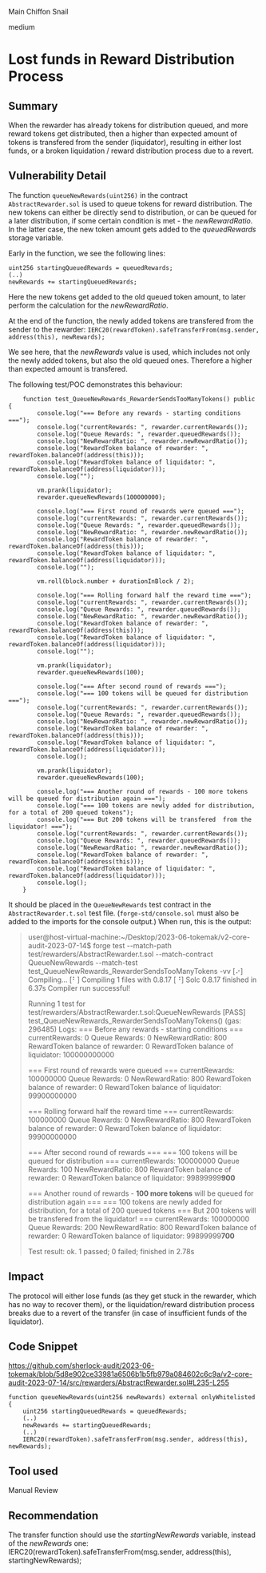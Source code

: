 Main Chiffon Snail

medium

# Lost funds in Reward Distribution Process
## Summary
When the rewarder has already tokens for distribution queued, and more reward tokens get distributed, then a higher than expected amount of tokens is transfered from the sender (liquidator), resulting in either lost funds, or a broken liquidation / reward distribution process due to a revert.

## Vulnerability Detail
The function `queueNewRewards(uint256)` in the contract `AbstractRewarder.sol` is used to queue tokens for reward distribution. The new tokens can either be directly send to distribution, or can be queued for a later distribution, if some certain condition is met - the _newRewardRatio_. In the latter case, the new token amount gets added to the _queuedRewards_ storage variable.

Early in the function, we see the following lines:
```solidity
uint256 startingQueuedRewards = queuedRewards;
(..)
newRewards += startingQueuedRewards;
```
Here the new tokens get added to the old queued token amount, to later perform the calculation for the _newRewardRatio_.

At the end of the function, the newly added tokens are transfered from the sender to the rewarder:
`IERC20(rewardToken).safeTransferFrom(msg.sender, address(this), newRewards);`

We see here, that the _newRewards_ value is used, which includes not only the newly added tokens, but also the old queued ones. Therefore a higher than expected amount is transfered.


The following test/POC demonstrates this behaviour:
```solidity
    function test_QueueNewRewards_RewarderSendsTooManyTokens() public {
        console.log("=== Before any rewards - starting conditions ===");
        console.log("currentRewards: ", rewarder.currentRewards());
        console.log("Queue Rewards: ", rewarder.queuedRewards());
        console.log("NewRewardRatio: ", rewarder.newRewardRatio());
        console.log("RewardToken balance of rewarder: ", rewardToken.balanceOf(address(this)));
        console.log("RewardToken balance of liquidator: ", rewardToken.balanceOf(address(liquidator)));
        console.log("");

        vm.prank(liquidator);
        rewarder.queueNewRewards(100000000);

        console.log("=== First round of rewards were queued ===");
        console.log("currentRewards: ", rewarder.currentRewards());
        console.log("Queue Rewards: ", rewarder.queuedRewards());
        console.log("NewRewardRatio: ", rewarder.newRewardRatio());
        console.log("RewardToken balance of rewarder: ", rewardToken.balanceOf(address(this)));
        console.log("RewardToken balance of liquidator: ", rewardToken.balanceOf(address(liquidator)));
        console.log("");

        vm.roll(block.number + durationInBlock / 2);

        console.log("=== Rolling forward half the reward time ===");
        console.log("currentRewards: ", rewarder.currentRewards());
        console.log("Queue Rewards: ", rewarder.queuedRewards());
        console.log("NewRewardRatio: ", rewarder.newRewardRatio());
        console.log("RewardToken balance of rewarder: ", rewardToken.balanceOf(address(this)));
        console.log("RewardToken balance of liquidator: ", rewardToken.balanceOf(address(liquidator)));
        console.log("");

        vm.prank(liquidator);
        rewarder.queueNewRewards(100);

        console.log("=== After second round of rewards ===");
        console.log("=== 100 tokens will be queued for distribution  ===");
        console.log("currentRewards: ", rewarder.currentRewards());
        console.log("Queue Rewards: ", rewarder.queuedRewards());
        console.log("NewRewardRatio: ", rewarder.newRewardRatio());
        console.log("RewardToken balance of rewarder: ", rewardToken.balanceOf(address(this)));
        console.log("RewardToken balance of liquidator: ", rewardToken.balanceOf(address(liquidator)));
        console.log();

        vm.prank(liquidator);
        rewarder.queueNewRewards(100);

        console.log("=== Another round of rewards - 100 more tokens will be queued for distribution again ===");
        console.log("=== 100 tokens are newly added for distribution, for a total of 200 queued tokens");
        console.log("=== But 200 tokens will be transfered  from the liquidator! ===");
        console.log("currentRewards: ", rewarder.currentRewards());
        console.log("Queue Rewards: ", rewarder.queuedRewards());
        console.log("NewRewardRatio: ", rewarder.newRewardRatio());
        console.log("RewardToken balance of rewarder: ", rewardToken.balanceOf(address(this)));
        console.log("RewardToken balance of liquidator: ", rewardToken.balanceOf(address(liquidator)));
        console.log();
    }
```

It should be placed in the `QueueNewRewards` test contract in the `AbstractRewarder.t.sol` test file. (`forge-std/console.sol` must also be added to the imports for the console output.)
When run, this is the output:

> user@host-virtual-machine:~/Desktop/2023-06-tokemak/v2-core-audit-2023-07-14$ forge test --match-path test/rewarders/AbstractRewarder.t.sol --match-contract QueueNewRewards --match-test test_QueueNewRewards_RewarderSendsTooManyTokens -vv
> [⠔] Compiling...
> [⠃] Compiling 1 files with 0.8.17
> [⠘] Solc 0.8.17 finished in 6.37s
> Compiler run successful!
> 
> Running 1 test for test/rewarders/AbstractRewarder.t.sol:QueueNewRewards
> [PASS] test_QueueNewRewards_RewarderSendsTooManyTokens() (gas: 296485)
> Logs:
>   === Before any rewards - starting conditions ===
>   currentRewards:  0
>   Queue Rewards:  0
>   NewRewardRatio:  800
>   RewardToken balance of rewarder:  0
>   RewardToken balance of liquidator:  100000000000
>   
>   === First round of rewards were queued ===
>   currentRewards:  100000000
>   Queue Rewards:  0
>   NewRewardRatio:  800
>   RewardToken balance of rewarder:  0
>   RewardToken balance of liquidator:  99900000000
>   
>   === Rolling forward half the reward time ===
>   currentRewards:  100000000
>   Queue Rewards:  0
>   NewRewardRatio:  800
>   RewardToken balance of rewarder:  0
>   RewardToken balance of liquidator:  99900000000
>   
>   === After second round of rewards ===
>   === 100 tokens will be queued for distribution  ===
>   currentRewards:  100000000
>   Queue Rewards:  100
>   NewRewardRatio:  800
>   RewardToken balance of rewarder:  0
>   RewardToken balance of liquidator:  99899999**900**
>   
>   === Another round of rewards - **100 more tokens** will be queued for distribution again ===
>   === 100 tokens are newly added for distribution, for a total of 200 queued tokens
>   === But 200 tokens will be transfered  from the liquidator! ===
>   currentRewards:  100000000
>   Queue Rewards:  200
>   NewRewardRatio:  800
>   RewardToken balance of rewarder:  0
>   RewardToken balance of liquidator:  99899999**700**
>   
> 
> Test result: ok. 1 passed; 0 failed; finished in 2.78s



## Impact
The protocol will either lose funds (as they get stuck in the rewarder, which has no way to recover them), or the liquidation/reward distribution process breaks due to a revert of the transfer (in case of insufficient funds of the liquidator). 


## Code Snippet
https://github.com/sherlock-audit/2023-06-tokemak/blob/5d8e902ce33981a6506b1b5fb979a084602c6c9a/v2-core-audit-2023-07-14/src/rewarders/AbstractRewarder.sol#L235-L255

    function queueNewRewards(uint256 newRewards) external onlyWhitelisted {
        uint256 startingQueuedRewards = queuedRewards;
        (..)
        newRewards += startingQueuedRewards;
        (..)
        IERC20(rewardToken).safeTransferFrom(msg.sender, address(this), newRewards);

## Tool used

Manual Review

## Recommendation
The transfer function should use the _startingNewRewards_ variable, instead of the _newRewards_ one:
IERC20(rewardToken).safeTransferFrom(msg.sender, address(this), startingNewRewards);